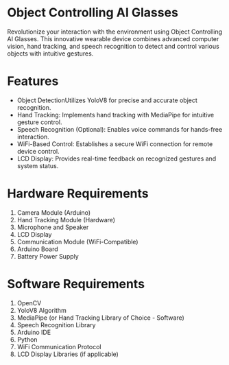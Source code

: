 # Object Controlling AI Glasses

Revolutionize your interaction with the environment using Object Controlling AI Glasses. This innovative wearable device combines advanced computer vision, hand tracking, and speech recognition to detect and control various objects with intuitive gestures.

# Features

- Object DetectionUtilizes YoloV8 for precise and accurate object recognition.
- Hand Tracking: Implements hand tracking with MediaPipe for intuitive gesture control.
- Speech Recognition (Optional): Enables voice commands for hands-free interaction.
- WiFi-Based Control: Establishes a secure WiFi connection for remote device control.
- LCD Display: Provides real-time feedback on recognized gestures and system status.

# Hardware Requirements

1. Camera Module (Arduino)
2. Hand Tracking Module (Hardware)
3. Microphone and Speaker
4. LCD Display
5. Communication Module (WiFi-Compatible)
6. Arduino Board
7. Battery Power Supply

# Software Requirements

1. OpenCV
2. YoloV8 Algorithm
3. MediaPipe (or Hand Tracking Library of Choice - Software)
4. Speech Recognition Library
5. Arduino IDE
6. Python
7. WiFi Communication Protocol
8. LCD Display Libraries (if applicable)
